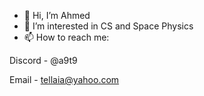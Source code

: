 - 👋 Hi, I’m Ahmed
- 👀 I’m interested in CS and Space Physics
- 📫 How to reach me: 
     
Discord - @a9t9

Email - tellaia@yahoo.com

<!---
--->

